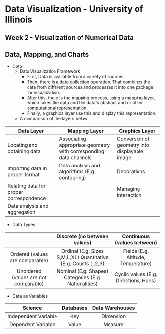 # Data Visualization - University of Illinois

## Week 2 - Visualization of Numerical Data

## Data, Mapping, and Charts

- Data
  - Data Visualization Framework
    - First, Data is available from a variety of sources.
    - Then, there is a data collection operation. That combines the data from different sources and processes it into one package for visualization.
    - After this, there is the mapping process, using a mapping layer, which takes the data and the data's abstract and or other computational representation.
    - Finally, a graphics layer use this and display this representation.
  - A comparison of the layers below

| Data Layer                              | Mapping Layer                                                     | Graphics Layer                                |
| --------------------------------------- | ----------------------------------------------------------------- | --------------------------------------------- |
| Locating and obtaining data             | Associating appropriate geometry with corresponding data channels | Conversion of geometry into displayable image |
| Importing data in proper format         | Data analysis and algorithms (E.g contouring)                     | Decorations                                   |
| Relating data for proper correspondence |                                                                   | Managing interaction                          |
| Data analysis and aggregation           |                                                                   |                                               |

- Data Types

|                                       |                  Discrete (no between values)                  |       Continuous (values between)       |
|:-------------------------------------:|:--------------------------------------------------------------:|:--------------------------------------:|
|    Ordered (values are comparable)    | Ordinal (E.g. Sizes S,M,L,XL) Quantitative (E.g. Counts 1,2,3) |   Fields (E.g. Altitude, Temperature)  |
| Unordered (values are not comparable) |      Nominal (E.g. Shapes) Categories (E.g. Nationalities)     | Cyclic values (E.g. Directions, Hues)  |

- Data as Variables

|        Science       | Databases | Data Warehouses |
|:--------------------:|:---------:|:---------------:|
| Independent Variable |    Key    |    Dimension    |
|  Dependent Variable  |   Value   |     Measure     |